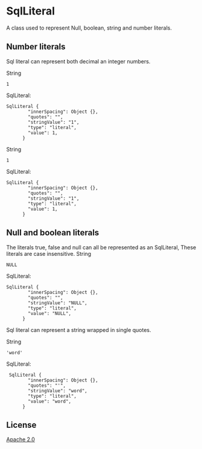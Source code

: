 # SqlLiteral

A class used to represent Null, boolean, string and number literals.

## Number literals 
Sql literal can represent both decimal an integer numbers. 

String
```angular2
1
```

SqlLiteral:
```
SqlLiteral {
        "innerSpacing": Object {},
        "quotes": "",
        "stringValue": "1",
        "type": "literal",
        "value": 1,
      }
```

String
```angular2
1
```

SqlLiteral:
```
SqlLiteral {
        "innerSpacing": Object {},
        "quotes": "",
        "stringValue": "1",
        "type": "literal",
        "value": 1,
      }
```

## Null and boolean literals 
The literals true, false and null can all be represented as an SqlLiteral, These literals are case insensitive. 
String
```
NULL
```

SqlLiteral:
```
SqlLiteral {
        "innerSpacing": Object {},
        "quotes": "",
        "stringValue": "NULL",
        "type": "literal",
        "value": "NULL",
      }
```


Sql literal can represent a string wrapped in single quotes. 

String
```angular2
'word'
```

SqlLiteral:
```
 SqlLiteral {
        "innerSpacing": Object {},
        "quotes": "'",
        "stringValue": "word",
        "type": "literal",
        "value": "word",
      }
```
## License 
[Apache 2.0](LICENSE)
